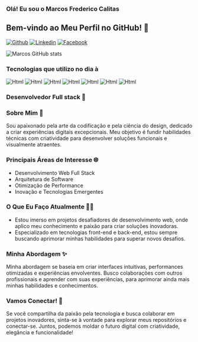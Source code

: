 ### Olá! Eu sou o Marcos Frederico Calitas 
## Bem-vindo ao Meu Perfil no GitHub! 👋
[![Github](https://img.shields.io/badge/GitHub-100000?style=for-the-badge&logo=github&logoColor=white)](https://github.com/marcosfredericocalitas)
[![Linkedin](https://img.shields.io/badge/LinkedIn-0077B5?style=for-the-badge&logo=linkedin&logoColor=white)](https://www.linkedin.com/in/marcos-calitas/)
[![Facebook](https://img.shields.io/badge/Facebook-1877F2?style=for-the-badge&logo=facebook&logoColor=white)](https://www.facebook.com/marcosfredericocalitas)

![Marcos GitHub stats](https://github-readme-stats.vercel.app/api?username=marcosfredericocalitas&show_icons=true&theme=radical)

### Tecnologias que utilizo no dia à 

<div style="display: inline-block">
<img src="https://img.shields.io/badge/HTML5-E34F26?style=for-the-badge&logo=html5&logoColor=white" alt="Html" aline="center">
<img src="https://img.shields.io/badge/CSS3-1572B6?style=for-the-badge&logo=css3&logoColor=white" alt="Html" aline="center">
<img src="https://img.shields.io/badge/JavaScript-F7DF1E?style=for-the-badge&logo=javascript&logoColor=black" alt="Html" aline="center">
<img src="https://img.shields.io/badge/jQuery-0769AD?style=for-the-badge&logo=jquery&logoColor=white" alt="Html" aline="center">
<img src="https://img.shields.io/badge/PHP-777BB4?style=for-the-badge&logo=php&logoColor=white" alt="Html" aline="center">
<img src="https://img.shields.io/badge/MySQL-005C84?style=for-the-badge&logo=mysql&logoColor=white" alt="Html" aline="center">
<img src="https://img.shields.io/badge/Bootstrap-563D7C?style=for-the-badge&logo=bootstrap&logoColor=white" alt="Html" aline="center">
</div>

### Desenvolvedor Full stack 🚀

### Sobre Mim 🚀

Sou apaixonado pela arte da codificação e pela ciência do design, dedicado a criar experiências digitais excepcionais. Meu objetivo é fundir habilidades técnicas com criatividade para desenvolver soluções funcionais e visualmente atraentes.

### Principais Áreas de Interesse 🌐

- Desenvolvimento Web Full Stack
- Arquitetura de Software
- Otimização de Performance
- Inovação e Tecnologias Emergentes

### O Que Eu Faço Atualmente 👨‍💻

- Estou imerso em projetos desafiadores de desenvolvimento web, onde aplico meu conhecimento e paixão para criar soluções inovadoras.
- Especializado em tecnologias front-end e back-end, estou sempre buscando aprimorar minhas habilidades para superar novos desafios.

### Minha Abordagem ✨

Minha abordagem se baseia em criar interfaces intuitivas, performances otimizadas e experiências envolventes. Busco colaborações com outros profissionais e aprender com suas experiências, para aprimorar ainda mais minhas habilidades e conhecimentos.

### Vamos Conectar! 🌱

Se você compartilha da paixão pela tecnologia e busca colaborar em projetos inovadores, sinta-se à vontade para explorar meus repositórios e conectar-se. Juntos, podemos moldar o futuro digital com criatividade, elegância e funcionalidade!
